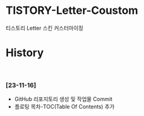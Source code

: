 # TISTORY-Letter-Coustom
티스토리 Letter 스킨 커스터마이징

# History
<br>

### [23-11-16]

* GitHub 리포지토리 생성 및 작업물 Commit
* 플로팅 목차-TOC(Table Of Contents) 추가
<br>
